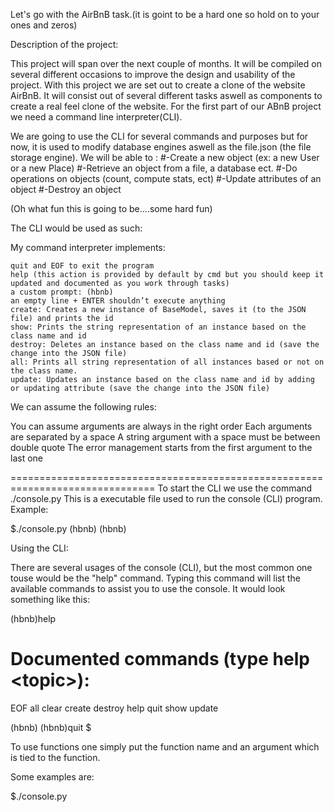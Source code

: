 Let's go with the AirBnB task.(it is goint to be a hard one so hold on to your ones and zeros)

Description of the project:

This project will span over the next couple of months. It will be compiled on several different occasions to improve the design and usability of the project.
With this project we are set out to create a clone of the website AirBnB.
It will consist out of several different tasks aswell as components to create a real feel clone of the website. For the first part of our ABnB project we need a command line interpreter(CLI).

We are going to use the CLI for several commands and purposes but for now, it is used to modify database engines aswell as the file.json (the file storage engine).
We will be able to :
#-Create a new object (ex: a new User or a new Place)
#-Retrieve an object from a file, a database ect.
#-Do operations on objects (count, compute stats, ect)
#-Update attributes of an object
#-Destroy an object

(Oh what fun this is going to be....some hard fun)

The CLI would be used as such:

My command interpreter implements:

	quit and EOF to exit the program
	help (this action is provided by default by cmd but you should keep it updated and documented as you work through tasks)
	a custom prompt: (hbnb)
	an empty line + ENTER shouldn’t execute anything
	create: Creates a new instance of BaseModel, saves it (to the JSON file) and prints the id
	show: Prints the string representation of an instance based on the class name and id
	destroy: Deletes an instance based on the class name and id (save the change into the JSON file)
	all: Prints all string representation of all instances based or not on the class name.
	update: Updates an instance based on the class name and id by adding or updating attribute (save the change into the JSON file)

We can assume the following rules:

You can assume arguments are always in the right order
Each arguments are separated by a space
A string argument with a space must be between double quote
The error management starts from the first argument to the last one

===============================================================================
To start the CLI we use the command ./console.py
This is a executable file used to run the console (CLI) program.
Example:

$./console.py
(hbnb)
(hbnb)

Using the CLI:

There are several usages of the console (CLI), but the most common one touse would be the "help" command.
Typing this command will list the available commands to assist you to use the console.
It would look something like this:

(hbnb)help

Documented commands (type help \<topic\>):
==========================================================
EOF  all  clear  create  destroy  help  quit  show  update

(hbnb)
(hbnb)quit
$

To use functions one simply put the function name and an argument which is tied to the function.

Some examples are:

$./console.py


